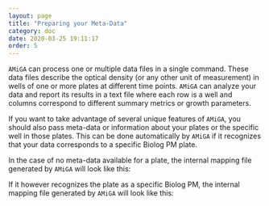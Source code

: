 ```yaml
---
layout: page
title: "Preparing your Meta-Data"
category: doc
date: 2020-03-25 19:11:17
order: 5
---
```


`AMiGA` can process one or multiple data files in a single command. These data files describe the optical density (or any other unit of measurement) in wells of one or more plates at different time points. `AMiGA` can analyze your data and report its results in a text file where each row is a well and columns correspond to different summary metrics or growth parameters.

If you want to take advantage of several unique features of `AMiGA`, you should also pass meta-data or information about your plates or the specific well in those plates. This can be done automatically by `AMiGA` if it recognizes that your data corresponds to a specific Biolog PM plate.

In the case of no meta-data available for a plate, the internal mapping file generated by `AMiGA` will look like this:


If it however recognizes the plate as a specific Biolog PM, the internal mapping file generated by `AMiGA` will look like this:
